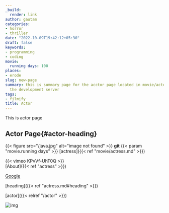 ```yaml
---
_build:
  render: link
author: gautam
categories:
- horror
- thriller
date: "2022-10-09T19:42:12+05:30"
draft: false
keywords:
- programming
- coding
movie:
  running days: 100
places:
- erode
slug: new-page
summary: this is summary page for the acctor page located in movie/actor tested on
  the development server
tags:
- filmify
title: Actor
---
```

This is actor page

## Actor Page{#actor-heading}  

{{< figure src="/java.jpg" alt="image not found" >}}
**git**
{{< param "movie.running days" >}}
[actress]({{< ref "movie/actress.md" >}})

{{< vimeo KPvVf-UhT0Q >}}  
[About]({{< ref "actress" >}})   

[Google][google-link]

[heading]({{< ref "actress.md#heading" >}})

[actor]({{< relref "/actor" >}})

[google-link]: http://www.google.com

![img][img-link]

[img-link]: https://upload.wikimedia.org/wikipedia/commons/5/56/Tiger.50.jpg